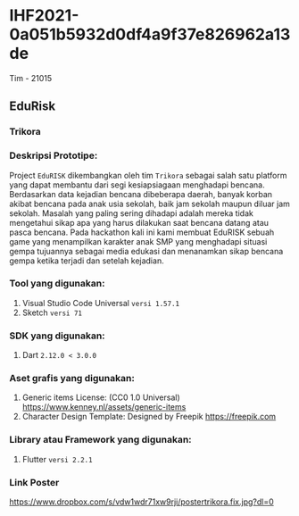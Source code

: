 # IHF2021-0a051b5932d0df4a9f37e826962a13de
Tim - 21015

## EduRisk
### Trikora
### Deskripsi Prototipe:

  Project `EduRISK` dikembangkan oleh tim `Trikora` sebagai salah satu platform yang dapat membantu dari segi kesiapsiagaan menghadapi bencana. Berdasarkan data kejadian bencana dibeberapa daerah, banyak korban akibat bencana pada anak usia sekolah, baik jam sekolah maupun diluar jam sekolah. Masalah yang paling sering dihadapi adalah mereka tidak mengetahui sikap apa yang harus dilakukan saat bencana datang atau pasca bencana. Pada hackathon kali ini kami membuat EduRISK sebuah game yang menampilkan karakter anak SMP yang menghadapi situasi gempa tujuannya sebagai media edukasi dan menanamkan sikap bencana gempa ketika terjadi dan setelah kejadian.

### Tool yang digunakan:
  1. Visual Studio Code Universal `versi 1.57.1`
  2. Sketch `versi 71`
  
### SDK yang digunakan:
1. Dart `2.12.0 < 3.0.0`


### Aset grafis yang digunakan:
  1. Generic items License: (CC0 1.0 Universal)  https://www.kenney.nl/assets/generic-items
  2. Character Design Template: Designed by Freepik https://freepik.com

### Library atau Framework yang digunakan:
  1. Flutter `versi 2.2.1`
  
### Link Poster
https://www.dropbox.com/s/vdw1wdr71xw9rji/postertrikora.fix.jpg?dl=0
